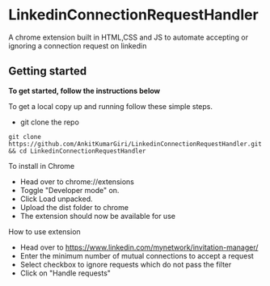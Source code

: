 # LinkedinConnectionRequestHandler
A chrome extension built in HTML,CSS and JS to automate accepting or ignoring a connection request on linkedin

## Getting started

**To get started, follow the instructions below**

To get a local copy up and running follow these simple steps.

- git clone the repo

```
git clone https://github.com/AnkitKumarGiri/LinkedinConnectionRequestHandler.git && cd LinkedinConnectionRequestHandler
```

To install in Chrome

- Head over to chrome://extensions
- Toggle "Developer mode" on.
- Click Load unpacked.
- Upload the dist folder to chrome
- The extension should now be available for use 

How to use extension

- Head over to https://www.linkedin.com/mynetwork/invitation-manager/
- Enter the minimum number of mutual connections to accept a request
- Select checkbox to ignore requests which do not pass the filter
- Click on "Handle requests"